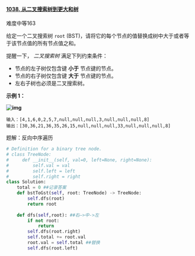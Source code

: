 #### [1038. 从二叉搜索树到更大和树](https://leetcode-cn.com/problems/binary-search-tree-to-greater-sum-tree/)

难度中等163

给定一个二叉搜索树 `root` (BST)，请将它的每个节点的值替换成树中大于或者等于该节点值的所有节点值之和。

提醒一下， *二叉搜索树* 满足下列约束条件：

- 节点的左子树仅包含键 **小于** 节点键的节点。
- 节点的右子树仅包含键 **大于** 节点键的节点。
- 左右子树也必须是二叉搜索树。

 

**示例 1：**

**![img](https://assets.leetcode-cn.com/aliyun-lc-upload/uploads/2019/05/03/tree.png)**

```
输入：[4,1,6,0,2,5,7,null,null,null,3,null,null,null,8]
输出：[30,36,21,36,35,26,15,null,null,null,33,null,null,null,8]
```

题解：反向中序遍历

```python
# Definition for a binary tree node.
# class TreeNode:
#     def __init__(self, val=0, left=None, right=None):
#         self.val = val
#         self.left = left
#         self.right = right
class Solution:
    total = 0 ##记录答案
    def bstToGst(self, root: TreeNode) -> TreeNode:
        self.dfs(root)
        return root
        
    def dfs(self,root): ##右—>中->左
        if not root:
            return 
        self.dfs(root.right)
        self.total += root.val 
        root.val = self.total ##替换
        self.dfs(root.left)
```

